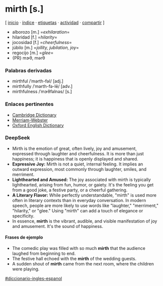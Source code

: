# mirth [s.]
[ [inicio](https://github.com/jucardus/jucardus.github.io/blob/main/index.md) · [índice](https://github.com/jucardus/jucardus.github.io/blob/main/indice.md) · [etiquetas](https://github.com/jucardus/jucardus.github.io/blob/main/etiquetas.md) · [actividad](https://github.com/jucardus/jucardus.github.io/blob/main/actividad.md) · [compartir](https://x.com/intent/tweet?text=mirth%20%5Bs.%5D%20%E2%80%94%20Diccionario%20ingl%C3%A9s-espa%C3%B1ol%0A%0A%E2%86%92%20https%3A%2F%2Fgithub.com%2Fjucardus%2Fjucardus.github.io%2Fblob%2Fmain%2Fm%2Fi%2Fr%2Fmirth-s.md%0A%0A%23diccionario_ingles_espanol_jucardus) ]

* alborozo [m.] =*exhilaration*=
* hilaridad [f.] =*hilarity*=
* jocosidad [f.] =*cheerfulness*=
* júbilo [m.] =*jollity, jubilation, joy*=
* regocijo [m.] =*glee*=
* {PR} mɝθ, mərθ

### Palabras derivadas

* mirthful /ˈmərth-fəl/ [adj.]
* mirthfully /ˈmərth-fə-lē/ [adv.]
* mirthfulness /ˈmɝθfəlnəs/ [s.]

### Enlaces pertinentes

* [Cambridge Dictionary](https://dictionary.cambridge.org/dictionary/english/mirth)
* [Merriam-Webster](https://www.merriam-webster.com/dictionary/mirth)
* [Oxford English Dictionary](https://www.oed.com/dictionary/mirth_n?tl=true)

### DeepSeek

* Mirth is the emotion of great, often lively, joy and amusement, expressed through laughter and cheerfulness. It is more than just happiness; it is happiness that is openly displayed and shared.
* **Expressive Joy:** Mirth is not a quiet, internal feeling. It implies an outward expression, most commonly through laughter, smiles, and merriment.
* **Lighthearted and Amused:** The joy associated with mirth is typically lighthearted, arising from fun, humor, or gaiety. It's the feeling you get from a good joke, a festive party, or a cheerful gathering.
* **A Literary Flavor:** While perfectly understandable, "mirth" is used more often in literary contexts than in everyday conversation. In modern speech, people are more likely to use words like "laughter," "merriment," "hilarity," or "glee." Using "mirth" can add a touch of elegance or specificity.
* In essence, **mirth** is the vibrant, audible, and visible manifestation of joy and amusement. It's the sound of happiness.

#### Frases de ejemplo

* The comedic play was filled with so much **mirth** that the audience laughed from beginning to end.
* The festive hall echoed with the **mirth** of the wedding guests.
* A sudden shout of **mirth** came from the next room, where the children were playing.

[#diccionario-ingles-espanol](https://github.com/jucardus/jucardus.github.io/blob/main/d/i/diccionario-ingles-espanol.md)